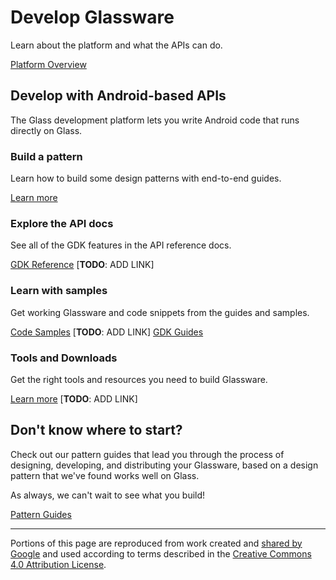 # Develop Glassware

Learn about the platform and what the APIs can do.

[Platform Overview](./overview.md)

## Develop with Android-based APIs

The Glass development platform lets you write Android code that runs directly on Glass.

### Build a pattern

Learn how to build some design patterns with end-to-end guides.

[Learn more](./patterns/index.md)

### Explore the API docs

See all of the GDK features in the API reference docs.

[GDK Reference](./gdk/reference.md) [**TODO**: ADD LINK]

### Learn with samples

Get working Glassware and code snippets from the guides and samples.

[Code Samples](./glass/samples.md) [**TODO**: ADD LINK]
[GDK Guides](./gdk/index.md)

### Tools and Downloads

Get the right tools and resources you need to build Glassware.

[Learn more](./glass/tools-downloads.md) [**TODO**: ADD LINK]

## Don't know where to start?

Check out our pattern guides that lead you through the process of designing, developing, and distributing your Glassware, based on a design pattern that we've found works well on Glass.

As always, we can't wait to see what you build!

[Pattern Guides](./patterns/index.md)

---

Portions of this page are reproduced from work created and [shared by Google](https://developers.google.com/readme/policies) and used according to terms described in the [Creative Commons 4.0 Attribution License](https://creativecommons.org/licenses/by/4.0/).